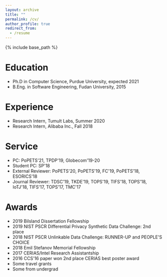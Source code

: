 ```yaml
---
layout: archive
title: ""
permalink: /cv/
author_profile: true
redirect_from:
  - /resume
---
```


{% include base_path %}


Education
======
* Ph.D in Computer Science, Purdue University, expected 2021 
* B.Eng. in Software Engineering, Fudan University, 2015


Experience
======
* Research Intern, Tumult Labs, Summer 2020
* Research Intern, Alibaba Inc., Fall 2018

<!---

* Fall 2014: Software Engineer Intern
  * Ebay Inc., Shanghai
* Summer 2014: Research Intern
  * The University of Hong Kong
  * Supervisor: Prof. Yong Zhang and Prof. Francis Chin
* Fall 2013: Exchange Student
  * National Tsing Hua University
* Summer 2013: Research Intern
  * University College Dublin
  
-->

Service
======
* PC: PoPETS'21, TPDP'19, Globecom'19-20
* Student PC: SP'18
* External Reviewer: PoPETS'20, PoPETS'19, FC'19, PoPETS'18, ESORICS'18
* Journal Reviewer: TDSC'19, TKDE'19, TOPS'19, TIFS'18, TOPS'18, IoTJ'18, TIFS'17, TOPS'17, TMC'17


Awards
======
* 2019 Bilsland Dissertation Fellowship
* 2019 NIST PSCR Differential Privacy Synthetic Data Challenge: 2nd place
* 2018 NIST PSCR Unlinkable Data Challenge: RUNNER-UP and PEOPLE'S CHOICE
* 2018 Emil Stefanov Memorial Fellowship 
* 2017 CERIAS/Intel Research Assistantship
* 2016 CCS'16 paper won 2nd place CERIAS best poster award
* Some travel grants
* Some from undergrad

<!---

* 2018 CCS student traval grant
* 2018 SP student traval grant 
* 2017 CCS student traval grant 
* 2017 USENIX student traval grant 
\cventry{2015}{Excellent Graduation Thesis}{Only One in Software School}{}{}{}
%{Rank 1/76}{}{}{}
\cventry{2015}{Graduate Star}{1 of 20 in Fudan University}{}{}{}
%{Rank 1/76}{}{}{}
\cventry{2015}{Excellent Graduate}{1 of 6 in Software School}{}{}{}
%{Rank 1/76}{}{}{}
\cventry{2014}{Google Excellence Scholarship}{1 of 58 nationwide (undergrads and grads combined)}{http://www.google.cn/intl/en/university/student/scholarship-recipients.html}{}{}
%{Rank 1/76}{}{}{}
\cventry{2014}{Outstanding Student}{1 of 10 in Fudan}{}{}{}
%{Rank 1/76}{}{}{}
\cventry{2013}{First Prize of Scholarship for Outstanding Student at Fudan University}{}{}{}{}
%{Rank 1/76}{}{}{}
\cventry{2012}{National Scholarship}{Rank 1/79 in class}{}{}{}
%{Rank 1/76}{}{}{}
\cventry{2012}{Outstanding Student}{Rank 1/79 in class}{}{}{}
-->
